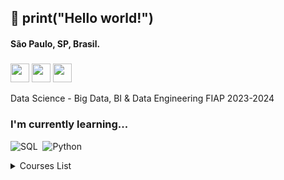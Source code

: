 ## 👋 print("Hello world!") 
#### São Paulo, SP, Brasil.  
##### 
<a href="https://www.linkedin.com/in/laracruz/" target="blank"> <img src="https://cdn-icons-png.flaticon.com/512/1384/1384014.png" height="30" ></a>
<a href="https://degreed.com/profile/laracruz/" target="blank"> <img src="https://cdn-icons-png.flaticon.com/512/7604/7604628.png" height="30" ></a>
<a href="https://www.twitter.com/larazurc" target="blank"> <img src="https://cdn-icons-png.flaticon.com/512/2168/2168336.png" height="30"></a>
    
Data Science - Big Data, BI & Data Engineering    FIAP   2023-2024 
    

###  I'm currently learning...
![SQL](https://img.shields.io/badge/MySQL-A0522D?style=for-the-badge&logo=mysql&logoColor=white)&nbsp; 
![Python](https://img.shields.io/badge/Python-3776AB?style=for-the-badge&logo=python&logoColor=white)&nbsp; 
<details>
<summary>Courses List</summary>


| Course                                     | Place        | Hours | Skills                                  |
|--------------------------------------------|--------------|-------|-----------------------------------------|
| Google Data Analytics Certificate                | Coursera          | +180h | Data Analytics, R, Tableau, SQL |
| Take Blip Web Developer                    | DIO          | 78h | HTML, CSS, Javascript, Git/GitHub, MySQL, Bootstrap |
| Git e Github            | Itau/Degreed   | 2h | Git, Github                            |
| Curso Básico de SQL             | Itau/Degreed   | 3h    | SQL, MySQL              |
|  Data Analytics | USP | 60h | R, statistics |
| Excel Skills for Business| Coursera| 100h | Excel |
| JQuery Basics| Treehouse | 3h | JQuery |
| Excel/VBA for Creative Problem Solving, Pt 1| Coursera| 18h | Excel, VBA |
| Introdução à linguagem Python | Udemy | 2h |Python|
| Business Intelligence| USP | 30h | BI, Power BI |
| Minicurso Python 2019                   | SEFEA USP | 3h | Python |
| Front End Web Development      | Treehouse  | 30h | HTML, CSS, Javascript   |

</details>


